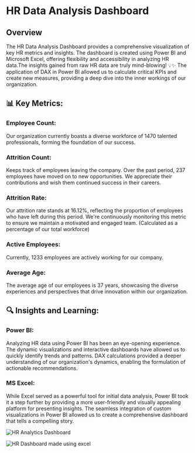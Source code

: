 # HR Data Analysis Dashboard

## Overview

The HR Data Analysis Dashboard provides a comprehensive visualization of key HR metrics and insights. The dashboard is created using Power BI and Microsoft Excel, offering flexibility and accessibility in analyzing HR data.The insights gained from raw HR data are truly mind-blowing! 💡✨ The application of DAX in Power BI allowed us to calculate critical KPIs and create new measures, providing a deep dive into the inner workings of our organization.

## 📊 Key Metrics:

### Employee Count:
Our organization currently boasts a diverse workforce of 1470 talented professionals, forming the foundation of our success.

### Attrition Count:
Keeps track of employees leaving the company. Over the past period, 237 employees have moved on to new opportunities. We appreciate their contributions and wish them continued success in their careers.

### Attrition Rate:
Our attrition rate stands at 16.12%, reflecting the proportion of employees who have left during this period. We're continuously monitoring this metric to ensure we maintain a motivated and engaged team. (Calculated as a percentage of our total workforce)

### Active Employees:
Currently, 1233 employees are actively working for our company.

### Average Age:
The average age of our employees is 37 years, showcasing the diverse experiences and perspectives that drive innovation within our organization.

## 🔍 Insights and Learning:

### Power BI:
Analyzing HR data using Power BI has been an eye-opening experience. The dynamic visualizations and interactive dashboards have allowed us to quickly identify trends and patterns. DAX calculations provided a deeper understanding of our organization's dynamics, enabling the formulation of actionable recommendations.

### MS Excel:
While Excel served as a powerful tool for initial data analysis, Power BI took it a step further by providing a more user-friendly and visually appealing platform for presenting insights. The seamless integration of custom visualizations in Power BI allowed us to create a comprehensive dashboard that tells a compelling story.

![HR Analytics Dashboard](https://github.com/RaveenaSoyal/HR-Analysis-Dashboard/assets/162892512/3ea49cc0-789d-4467-b83b-eda127c72bc2)

  ![HR Dashboard made using excel](https://github.com/RaveenaSoyal/HR-Analysis-Dashboard/assets/162892512/8c588467-8711-4ab6-bac3-a6e78b9d5b26)


